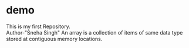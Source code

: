 # demo
This is my first Repository.
<br>
Author-"Sneha Singh"
An array is a collection of items of same data type stored at contiguous memory locations. 
